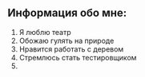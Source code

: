 ## Информация обо мне:

1. Я люблю театр
2. Обожаю гулять на природе
3. Нравится работать с деревом
4. Стремлюсь стать тестировщиком
5. 